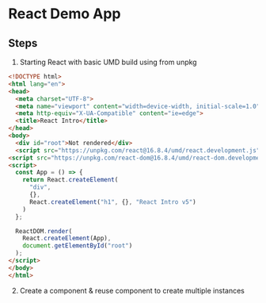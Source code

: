 # React Demo App

## Steps

1. Starting React with basic UMD build using from unpkg

```html
<!DOCTYPE html>
<html lang="en">
<head>
  <meta charset="UTF-8">
  <meta name="viewport" content="width=device-width, initial-scale=1.0">
  <meta http-equiv="X-UA-Compatible" content="ie=edge">
  <title>React Intro</title>
</head>
<body>
  <div id="root">Not rendered</div>
  <script src="https://unpkg.com/react@16.8.4/umd/react.development.js"></script>
<script src="https://unpkg.com/react-dom@16.8.4/umd/react-dom.development.js"></script>
<script>
  const App = () => {
    return React.createElement(
      "div",
      {},
      React.createElement("h1", {}, "React Intro v5")
    )
  };

  ReactDOM.render(
    React.createElement(App),
    document.getElementById("root")
  );
</script>
</body>
</html>
```

2. Create a component & reuse component to create multiple instances

